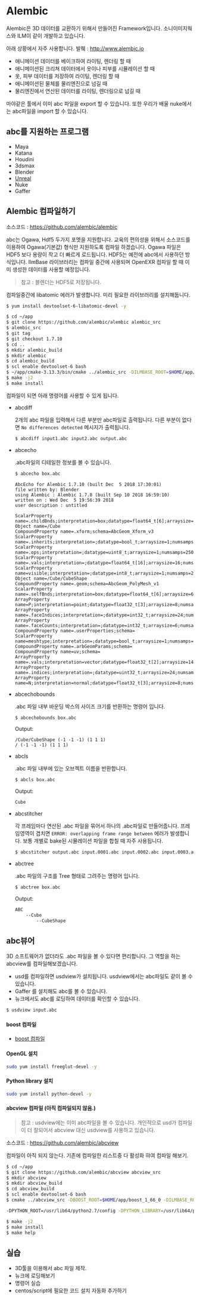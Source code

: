 # Alembic

Alembic은 3D 데이터를 교환하기 위해서 만들어진 Framework입니다.
소니이미지웍스와 ILM이 같이 개발하고 있습니다.

아래 상황에서 자주 사용합니다. 발췌 : http://www.alembic.io

- 애니메이션 데이터를 베이크하여 라이팅, 렌더링 할 때
- 애니메이션된 크리쳐 데이터에서 옷이나 피부를 시뮬레이션 할 때
- 옷, 피부 데이터를 저장하여 라이팅, 렌더링 할 때
- 애니메이션된 물체를 물리엔진으로 넘길 때
- 물리엔진에서 연산된 데이터를 라이팅, 렌더링으로 넘길 때

마야같은 툴에서 이미 abc 파일을 export 할 수 있습니다.
또한 우리가 배울 nuke에서는 abc파일을 import 할 수 있습니다.

## abc를 지원하는 프로그램

- Maya
- Katana
- Houdini
- 3dsmax
- Blender
- [Unreal](https://docs.unrealengine.com/en-us/Engine/Content/AlembicImporter)
- Nuke
- Gaffer

## Alembic 컴파일하기

소스코드 : https://github.com/alembic/alembic

abc는 Ogawa, Hdf5 두가지 포멧을 지원합니다.
교육의 편의성을 위해서 소스코드를 이용하여 Ogawa(기본값) 형식만 지원하도록 컴파일 하겠습니다. Ogawa 파일은 HDF5 보다 용량이 작고 더 빠르게 로드됩니다. HDF5는 예전에 abc에서 사용하던 방식입니다. IlmBase 라이브러리는 컴파일 중간에 사용되며 OpenEXR 컴파일 할 때 이미 생성한 데이터를 사용할 예정입니다.

> 참고 : 블렌더는 HDF5로 저장됩니다.


컴파일중간에 libatomic 에러가 발생합니다. 미리 필요한 라이브러리를 설치해둡니다.

```bash
$ yum install devtoolset-6-libatomic-devel -y
```

```bash
$ cd ~/app
$ git clone https://github.com/alembic/alembic alembic_src
$ alembic_src
$ git tag
$ git checkout 1.7.10
$ cd ..
$ mkdir alembic_build
$ mkdir alembic
$ cd alembic_build
$ scl enable devtoolset-6 bash
$ ~/app/cmake-3.13.3/bin/cmake ../alembic_src -DILMBASE_ROOT=$HOME/app/IlmBase -DALEMBIC_SHARED_LIBS=OFF -DUSE_HDF5=OFF -DALEMBIC_LIB_USES_TR1=ON -DCMAKE_INSTALL_PREFIX=$HOME/app/alembic
$ make -j2
$ make install
```

컴파일이 되면 아래 명령어를 사용할 수 있게 됩니다.

- abcdiff

    2개의 abc 파일을 입력해서 다른 부분만 abc파일로 출력됩니다.
    다른 부분이 없다면 `No differences detected` 메시지가 출력됩니다.
    
    ```bash
    $ abcdiff input1.abc input2.abc output.abc
    ```

- abcecho

    .abc파일의 디테일한 정보를 볼 수 있습니다.
    
    ```bash
    $ abcecho box.abc
    ```

    ```
    AbcEcho for Alembic 1.7.10 (built Dec  5 2018 17:30:01)
    file written by: Blender
    using Alembic : Alembic 1.7.8 (built Sep 10 2018 16:59:10)
    written on : Wed Dec  5 19:56:39 2018
    user description : untitled

    ScalarProperty name=.childBnds;interpretation=box;datatype=float64_t[6];arraysize=6;numsamps=250
    Object name=/Cube
    CompoundProperty name=.xform;schema=AbcGeom_Xform_v3
    ScalarProperty name=.inherits;interpretation=;datatype=bool_t;arraysize=1;numsamps=250
    ScalarProperty name=.ops;interpretation=;datatype=uint8_t;arraysize=1;numsamps=250
    ScalarProperty name=.vals;interpretation=;datatype=float64_t[16];arraysize=16;numsamps=250
    ScalarProperty name=visible;interpretation=;datatype=int8_t;arraysize=1;numsamps=250
    Object name=/Cube/CubeShape
    CompoundProperty name=.geom;schema=AbcGeom_PolyMesh_v1
    ScalarProperty name=.selfBnds;interpretation=box;datatype=float64_t[6];arraysize=6;numsamps=1
    ArrayProperty name=P;interpretation=point;datatype=float32_t[3];arraysize=8;numsamps=1
    ArrayProperty name=.faceIndices;interpretation=;datatype=int32_t;arraysize=24;numsamps=1
    ArrayProperty name=.faceCounts;interpretation=;datatype=int32_t;arraysize=6;numsamps=1
    CompoundProperty name=.userProperties;schema=
    ScalarProperty name=meshtype;interpretation=;datatype=bool_t;arraysize=1;numsamps=1
    CompoundProperty name=.arbGeomParams;schema=
    CompoundProperty name=uv;schema=
    ArrayProperty name=.vals;interpretation=vector;datatype=float32_t[2];arraysize=14;numsamps=1
    ArrayProperty name=.indices;interpretation=;datatype=uint32_t;arraysize=24;numsamps=1
    ArrayProperty name=N;interpretation=normal;datatype=float32_t[3];arraysize=8;numsamps=1
    ```

- abcechobounds

    .abc 파일 내부 바운딩 박스의 사이즈 크기를 반환하는 명령어 입니다.
    
    ```bash
    $ abcechobounds box.abc
    ```

    Output:
    ```
    /Cube/CubeShape (-1 -1 -1) (1 1 1)
    / (-1 -1 -1) (1 1 1)
    ```

- abcls

    .abc 파일 내부에 있는 오브젝트 이름을 반환합니다.
    
    ```bash
    $ abcls box.abc
    ```

    Output:
    
    ```bash
    Cube
    ```

- abcstitcher
    
    각 프레임마다 연산된 .abc 파일을 묶어서 하나의 .abc파일로 만들어줍니다.
    프레임영역이 겹치면 `ERROR: overlapping frame range between` 에러가 발생합니다. 보통 개별로 bake된 시뮬레이션 파일을 합칠 때 자주 사용됩니다.
    
    ```bash
    $ abcstitcher output.abc input.0001.abc input.0002.abc input.0003.abc ...
    ```
- abctree

    .abc 파일의 구조를 Tree 형태로 그려주는 명령어 입니다.

    ```bash
    $ abctree box.abc
    ```

    Output:
    
    ```bash
    ABC
        --Cube
            --CubeShape
    ```



## abc뷰어

3D 소프트웨어가 없더라도 .abc 파일을 볼 수 있다면 편리합니다.
그 역할을 하는 abcview를 컴파일해보겠습니다.

- usd를 컴파일하면 usdview가 설치됩니다. usdview에서는 abc파일도 같이 볼 수 있습니다.
- Gaffer 를 설치해도 abc를 볼 수 있습니다.
- 뉴크에서도 abc를 로딩하여 데이터를 확인할 수 있습니다.

```bash
$ usdview input.abc
```

#### boost 컴파일

- [boost 컴파일](boost.md)

#### OpenGL 설치

```bash
sudo yum install freeglut-devel -y
```

#### Python library 설치

```bash
sudo yum install python-devel -y
```

#### abcview 컴파일 (아직 컴파일되지 않음.)

> 참고 : usdview에는 이미 abc파일을 볼 수 있습니다. 개인적으로 usd가 컴파일이 더 잘되어서 abcview 대신 usdview를 사용하고 있습니다.

소스코드 : https://github.com/alembic/abcview

컴파일이 아직 되지 않는다. 기존에 컴파일한 리스트중 다 활성화 햐여 컴파일 해보기.

```bash
$ cd ~/app
$ git clone https://github.com/alembic/abcview abcview_src
$ mkdir abcview
$ mkdir abcview_build
$ cd abcview_build
$ scl enable devtoolset-6 bash
$ cmake ../abcview_src -DBOOST_ROOT=$HOME/app/boost_1_66_0 -DILMBASE_ROOT=$HOME/app/IlmBase -DALEMBIC_LIB=$HOME/app/alembic/lib -DALEMBIC_INCLUDE_PATH=$HOME/app/alembic/incloud -DGLEW_INCLUDE_DIR=/usr/include -DGLEW_LIBRARY=/usr/lib64 -DUSE_PYTHON=OFF -DCMAKE_INSTALL_PREFIX=$HOME/app/abcview 

-DPYTHON_ROOT=/usr/lib64/python2.7/config -DPYTHON_LIBRARY=/usr/lib64/python2.7/config/libpython2.7.so -DPYTHON_INCLUDE_DIR=/usr/include/python2.7

$ make -j2
$ make install
$ make help
```

## 실습

- 3D툴을 이용해서 abc 파일 제작.
- 뉴크에 로딩해보기
- 명령어 실습
- centos/script에 필요한 코드 설치 자동화 추가하기
